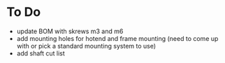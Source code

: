 # To Do
- update BOM with skrews m3 and m6
- add mounting holes for hotend and frame mounting (need to come up with or pick a standard mounting system to use)
- add shaft cut list
